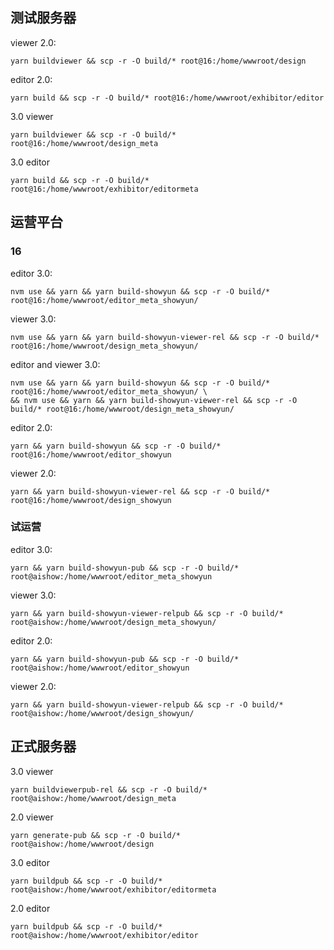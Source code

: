 ## 测试服务器

viewer 2.0:

```shell
yarn buildviewer && scp -r -O build/* root@16:/home/wwwroot/design
```

editor 2.0:

```shell
yarn build && scp -r -O build/* root@16:/home/wwwroot/exhibitor/editor
```

3.0 viewer

```shell
yarn buildviewer && scp -r -O build/* root@16:/home/wwwroot/design_meta
```

3.0 editor

```shell
yarn build && scp -r -O build/* root@16:/home/wwwroot/exhibitor/editormeta
```
## 运营平台

### 16

editor 3.0:

```shell
nvm use && yarn && yarn build-showyun && scp -r -O build/* root@16:/home/wwwroot/editor_meta_showyun/
```

viewer 3.0:

```shell
nvm use && yarn && yarn build-showyun-viewer-rel && scp -r -O build/* root@16:/home/wwwroot/design_meta_showyun/
```

editor and viewer 3.0:

```shell
nvm use && yarn && yarn build-showyun && scp -r -O build/* root@16:/home/wwwroot/editor_meta_showyun/ \
&& nvm use && yarn && yarn build-showyun-viewer-rel && scp -r -O build/* root@16:/home/wwwroot/design_meta_showyun/
```

editor 2.0:

```shell
yarn && yarn build-showyun && scp -r -O build/* root@16:/home/wwwroot/editor_showyun
```

viewer 2.0:

```shell
yarn && yarn build-showyun-viewer-rel && scp -r -O build/* root@16:/home/wwwroot/design_showyun
```

### 试运营

editor 3.0:

```shell
yarn && yarn build-showyun-pub && scp -r -O build/* root@aishow:/home/wwwroot/editor_meta_showyun
```

viewer 3.0: 

```shell
yarn && yarn build-showyun-viewer-relpub && scp -r -O build/* root@aishow:/home/wwwroot/design_meta_showyun/
```

editor 2.0:

```shell
yarn && yarn build-showyun-pub && scp -r -O build/* root@aishow:/home/wwwroot/editor_showyun
```

viewer 2.0:

```shell
yarn && yarn build-showyun-viewer-relpub && scp -r -O build/* root@aishow:/home/wwwroot/design_showyun/
```

## 正式服务器

3.0 viewer

```shell
yarn buildviewerpub-rel && scp -r -O build/* root@aishow:/home/wwwroot/design_meta
```

2.0 viewer

```shell
yarn generate-pub && scp -r -O build/* root@aishow:/home/wwwroot/design
```

3.0 editor

```shell
yarn buildpub && scp -r -O build/* root@aishow:/home/wwwroot/exhibitor/editormeta
```

2.0 editor

```shell
yarn buildpub && scp -r -O build/* root@aishow:/home/wwwroot/exhibitor/editor
```

